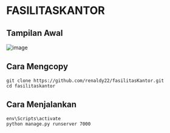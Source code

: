 # FASILITASKANTOR

## Tampilan Awal 

![image](https://user-images.githubusercontent.com/92350701/199645462-ce3188fb-12bd-48da-ae32-9c3689cd2eba.png)




## Cara Mengcopy
```
git clone https://github.com/renaldy22/fasilitasKantor.git
cd fasilitaskantor
```

## Cara Menjalankan
```
env\Scripts\activate
python manage.py runserver 7000
```
